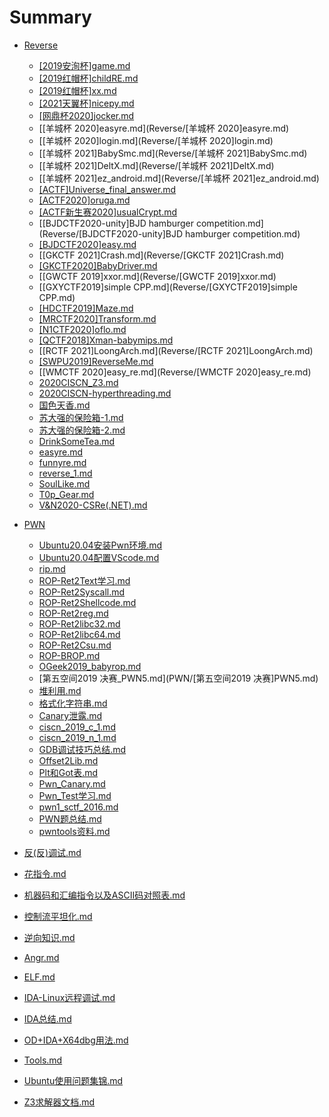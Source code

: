 # Summary

* [Reverse](Reverse/README.md)
  * [[2019安洵杯]game.md](Reverse/[2019安洵杯]game.md)
  * [[2019红帽杯]childRE.md](Reverse/[2019红帽杯]childRE.md)
  * [[2019红帽杯]xx.md](Reverse/[2019红帽杯]xx.md)
  * [[2021天翼杯]nicepy.md](Reverse/[2021天翼杯]nicepy.md)
  * [[网鼎杯2020]jocker.md](Reverse/[网鼎杯2020]jocker.md)
  * [[羊城杯 2020]easyre.md](Reverse/[羊城杯 2020]easyre.md)
  * [[羊城杯 2020]login.md](Reverse/[羊城杯 2020]login.md)
  * [[羊城杯 2021]BabySmc.md](Reverse/[羊城杯 2021]BabySmc.md)
  * [[羊城杯 2021]DeltX.md](Reverse/[羊城杯 2021]DeltX.md)
  * [[羊城杯 2021]ez_android.md](Reverse/[羊城杯 2021]ez_android.md)
  * [[ACTF]Universe_final_answer.md](Reverse/[ACTF]Universe_final_answer.md)
  * [[ACTF2020]oruga.md](Reverse/[ACTF2020]oruga.md)
  * [[ACTF新生赛2020]usualCrypt.md](Reverse/[ACTF新生赛2020]usualCrypt.md)
  * [[BJDCTF2020-unity]BJD hamburger competition.md](Reverse/[BJDCTF2020-unity]BJD hamburger competition.md)
  * [[BJDCTF2020]easy.md](Reverse/[BJDCTF2020]easy.md)
  * [[GKCTF 2021]Crash.md](Reverse/[GKCTF 2021]Crash.md)
  * [[GKCTF2020]BabyDriver.md](Reverse/[GKCTF2020]BabyDriver.md)
  * [[GWCTF 2019]xxor.md](Reverse/[GWCTF 2019]xxor.md)
  * [[GXYCTF2019]simple CPP.md](Reverse/[GXYCTF2019]simple CPP.md)
  * [[HDCTF2019]Maze.md](Reverse/[HDCTF2019]Maze.md)
  * [[MRCTF2020]Transform.md](Reverse/[MRCTF2020]Transform.md)
  * [[N1CTF2020]oflo.md](Reverse/[N1CTF2020]oflo.md)
  * [[QCTF2018]Xman-babymips.md](Reverse/[QCTF2018]Xman-babymips.md)
  * [[RCTF 2021]LoongArch.md](Reverse/[RCTF 2021]LoongArch.md)
  * [[SWPU2019]ReverseMe.md](Reverse/[SWPU2019]ReverseMe.md)
  * [[WMCTF 2020]easy_re.md](Reverse/[WMCTF 2020]easy_re.md)
  * [2020CISCN_Z3.md](Reverse/2020CISCN_Z3.md)
  * [2020CISCN-hyperthreading.md](Reverse/2020CISCN-hyperthreading.md)
  * [国色天香.md](Reverse/国色天香.md)
  * [苏大强的保险箱-1.md](Reverse/苏大强的保险箱-1.md)
  * [苏大强的保险箱-2.md](Reverse/苏大强的保险箱-2.md)
  * [DrinkSomeTea.md](Reverse/DrinkSomeTea.md)
  * [easyre.md](Reverse/easyre.md)
  * [funnyre.md](Reverse/funnyre.md)
  * [reverse_1.md](Reverse/reverse_1.md)
  * [SoulLike.md](Reverse/SoulLike.md)
  * [T0p_Gear.md](Reverse/T0p_Gear.md)
  * [V&N2020-CSRe(.NET).md](Reverse/V&N2020-CSRe(.NET).md)



* [PWN](PWN/README.md)
  * [Ubuntu20.04安装Pwn环境.md](PWN/Ubuntu20.04安装Pwn环境.md)
  * [Ubuntu20.04配置VScode.md](PWN/Ubuntu20.04配置VScode.md)
  * [rip.md](PWN/rip.md)
  * [ROP-Ret2Text学习.md](PWN/ROP-Ret2Text学习.md)
  * [ROP-Ret2Syscall.md](PWN/ROP-Ret2Syscall.md)
  * [ROP-Ret2Shellcode.md](PWN/ROP-Ret2Shellcode.md)
  * [ROP-Ret2reg.md](PWN/ROP-Ret2reg.md)
  * [ROP-Ret2libc32.md](PWN/ROP-Ret2libc32.md)
  * [ROP-Ret2libc64.md](PWN/ROP-Ret2libc64.md)
  * [ROP-Ret2Csu.md](PWN/ROP-Ret2Csu.md)
  * [ROP-BROP.md](PWN/ROP-BROP.md)
  * [OGeek2019_babyrop.md](PWN/[OGeek2019]babyrop.md)
  * [第五空间2019 决赛_PWN5.md](PWN/[第五空间2019 决赛]PWN5.md)
  * [堆利用.md](PWN/堆利用.md)
  * [格式化字符串.md](PWN/格式化字符串.md)
  * [Canary泄露.md](PWN/Canary泄露.md)
  * [ciscn_2019_c_1.md](PWN/ciscn_2019_c_1.md)
  * [ciscn_2019_n_1.md](PWN/ciscn_2019_n_1.md)
  * [GDB调试技巧总结.md](PWN/GDB调试技巧总结.md)
  * [Offset2Lib.md](PWN/Offset2Lib.md)
  * [Plt和Got表.md](PWN/Plt和Got表.md)
  * [Pwn_Canary.md](PWN/Pwn_Canary.md)
  * [Pwn_Test学习.md](PWN/Pwn_Test学习.md)
  * [pwn1_sctf_2016.md](PWN/pwn1_sctf_2016.md)
  * [PWN题总结.md](PWN/PWN题总结.md)
  * [pwntools资料.md](PWN/pwntools资料.md)

* [反(反)调试.md](反(反)调试.md)
* [花指令.md](花指令.md)
* [机器码和汇编指令以及ASCII码对照表.md](机器码和汇编指令以及ASCII码对照表.md)
* [控制流平坦化.md](控制流平坦化.md)
* [逆向知识.md](逆向知识.md)
* [Angr.md](Angr.md)
* [ELF.md](ELF.md)
* [IDA-Linux远程调试.md](IDA-Linux远程调试.md)
* [IDA总结.md](IDA总结.md)
* [ OD+IDA+X64dbg用法.md]( OD+IDA+X64dbg用法.md)
* [Tools.md](Tools.md)
* [Ubuntu使用问题集锦.md](Ubuntu使用问题集锦.md)
* [Z3求解器文档.md](Z3求解器文档.md)

